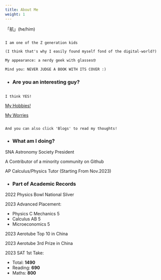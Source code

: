 ```yaml
---
title: About Me
weight: 1
---
```


  「航」(he/him)

``` diff

I am one of the Z generation kids

(I think that's why I easily found myself fond of the digital-world?)

My appearance: a nerdy geek with glasses🤓

Mind you: NEVER JUDGE A BOOK WITH ITS COVER :)

```


  - ### Are you an interesting guy?

  ```

  I think YES!

  ```

  [My Hobbies!](Hobbies/Readme.md)

  [My Worries](Misery/Readme.md)

  ```

  And you can also click 'Blogs' to read my thoughts!

  ```

  - ### What am I doing?

  SNA Astronomy Society President

  A Contributor of a minority community on Github

  AP Calculus/Physics Tutor (Starting From Nov.2023)

  - ### Part of Academic Records

  2022 Physics Bowl National Sliver

  2023 Advanced Placement: 
  - Physics C Mechanics 5
  - Calculus AB 5
  - Microeconomics 5

  2023 Aerotube Top 10 in China

  2023 Aerotube 3rd Prize in China

  2023 SAT 1st Take: 
  - Total: **1490**
  - Reading: **690**
  - Maths: **800**
